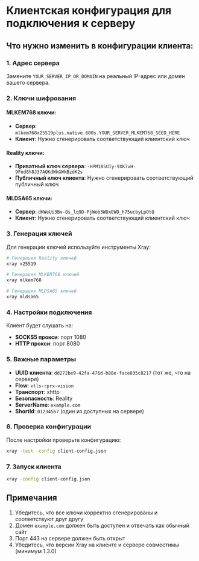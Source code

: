 # Клиентская конфигурация для подключения к серверу

## Что нужно изменить в конфигурации клиента:

### 1. Адрес сервера
Замените `YOUR_SERVER_IP_OR_DOMAIN` на реальный IP-адрес или домен вашего сервера.

### 2. Ключи шифрования

#### MLKEM768 ключи:
- **Сервер**: `mlkem768x25519plus.native.600s.YOUR_SERVER_MLKEM768_SEED_HERE`
- **Клиент**: Нужно сгенерировать соответствующий клиентский ключ

#### Reality ключи:
- **Приватный ключ сервера**: `-HPM18SUIy-9XK7vH-9Fod8h8J37AQKdWkGWkBzdK2s`
- **Публичный ключ клиента**: Нужно сгенерировать соответствующий публичный ключ

#### MLDSA65 ключи:
- **Сервер**: `dKWeUi3Bv-Qs_lq9D-PjWob3WDxEWD_h75ucbyLpOtQ`
- **Клиент**: Нужно сгенерировать соответствующий клиентский ключ

### 3. Генерация ключей

Для генерации ключей используйте инструменты Xray:

```bash
# Генерация Reality ключей
xray x25519

# Генерация MLKEM768 ключей
xray mlkem768

# Генерация MLDSA65 ключей  
xray mldsa65
```

### 4. Настройки подключения

Клиент будет слушать на:
- **SOCKS5 прокси**: порт 1080
- **HTTP прокси**: порт 8080

### 5. Важные параметры

- **UUID клиента**: `dd272be9-42fa-476d-b88e-face835c8217` (тот же, что на сервере)
- **Flow**: `xtls-rprx-vision`
- **Транспорт**: xhttp
- **Безопасность**: Reality
- **ServerName**: `example.com`
- **ShortId**: `01234567` (один из доступных на сервере)

### 6. Проверка конфигурации

После настройки проверьте конфигурацию:

```bash
xray -test -config client-config.json
```

### 7. Запуск клиента

```bash
xray -config client-config.json
```

## Примечания

1. Убедитесь, что все ключи корректно сгенерированы и соответствуют друг другу
2. Домен `example.com` должен быть доступен и отвечать как обычный сайт
3. Порт 443 на сервере должен быть открыт
4. Убедитесь, что версии Xray на клиенте и сервере совместимы (минимум 1.3.0)